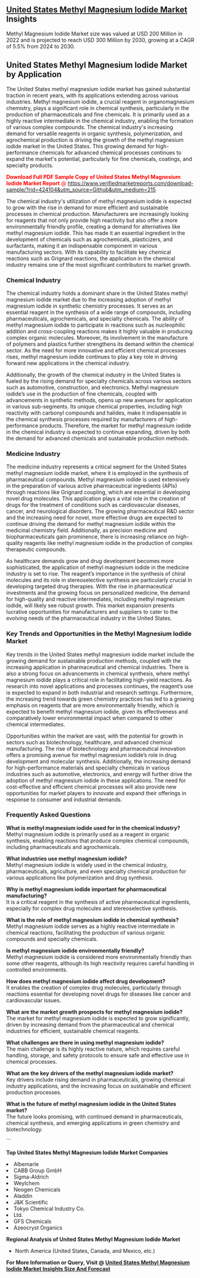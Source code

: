 <h2><a href="https://www.verifiedmarketreports.com/download-sample/?rid=424104&amp;utm_source=Github&amp;utm_medium=215" target="_blank">United States Methyl Magnesium Iodide Market</a> Insights</h2><p>Methyl Magnesium Iodide Market size was valued at USD 200 Million in 2022 and is projected to reach USD 300 Million by 2030, growing at a CAGR of 5.5% from 2024 to 2030.</p><p> <h2>United States Methyl Magnesium Iodide Market by Application</h2> <p>The United States methyl magnesium iodide market has gained substantial traction in recent years, with its applications extending across various industries. Methyl magnesium iodide, a crucial reagent in organomagnesium chemistry, plays a significant role in chemical synthesis, particularly in the production of pharmaceuticals and fine chemicals. It is primarily used as a highly reactive intermediate in the chemical industry, enabling the formation of various complex compounds. The chemical industry's increasing demand for versatile reagents in organic synthesis, polymerization, and agrochemical production is driving the growth of the methyl magnesium iodide market in the United States. This growing demand for high-performance chemicals for advanced chemical processes continues to expand the market's potential, particularly for fine chemicals, coatings, and specialty products. <p><span class=""><span style="color: #ff0000;"><strong>Download Full PDF Sample Copy of United States Methyl Magnesium Iodide Market Report</strong> @ </span><a href="https://www.verifiedmarketreports.com/download-sample/?rid=424104&amp;utm_source=Github&amp;utm_medium=215" target="_blank">https://www.verifiedmarketreports.com/download-sample/?rid=424104&amp;utm_source=Github&amp;utm_medium=215</a></span></p> The chemical industry's utilization of methyl magnesium iodide is expected to grow with the rise in demand for more efficient and sustainable processes in chemical production. Manufacturers are increasingly looking for reagents that not only provide high reactivity but also offer a more environmentally friendly profile, creating a demand for alternatives like methyl magnesium iodide. This has made it an essential ingredient in the development of chemicals such as agrochemicals, plasticizers, and surfactants, making it an indispensable component in various manufacturing sectors. With its capability to facilitate key chemical reactions such as Grignard reactions, the application in the chemical industry remains one of the most significant contributors to market growth. <h3>Chemical Industry</h3> <p>The chemical industry holds a dominant share in the United States methyl magnesium iodide market due to the increasing adoption of methyl magnesium iodide in synthetic chemistry processes. It serves as an essential reagent in the synthesis of a wide range of compounds, including pharmaceuticals, agrochemicals, and specialty chemicals. The ability of methyl magnesium iodide to participate in reactions such as nucleophilic addition and cross-coupling reactions makes it highly valuable in producing complex organic molecules. Moreover, its involvement in the manufacture of polymers and plastics further strengthens its demand within the chemical sector. As the need for more innovative and efficient chemical processes rises, methyl magnesium iodide continues to play a key role in driving forward new applications in the chemical industry. <p>Additionally, the growth of the chemical industry in the United States is fueled by the rising demand for specialty chemicals across various sectors such as automotive, construction, and electronics. Methyl magnesium iodide’s use in the production of fine chemicals, coupled with advancements in synthetic methods, opens up new avenues for application in various sub-segments. Its unique chemical properties, including high reactivity with carbonyl compounds and halides, make it indispensable in the chemical synthesis processes required by manufacturers of high-performance products. Therefore, the market for methyl magnesium iodide in the chemical industry is expected to continue expanding, driven by both the demand for advanced chemicals and sustainable production methods. <h3>Medicine Industry</h3> <p>The medicine industry represents a critical segment for the United States methyl magnesium iodide market, where it is employed in the synthesis of pharmaceutical compounds. Methyl magnesium iodide is used extensively in the preparation of various active pharmaceutical ingredients (APIs) through reactions like Grignard coupling, which are essential in developing novel drug molecules. This application plays a vital role in the creation of drugs for the treatment of conditions such as cardiovascular diseases, cancer, and neurological disorders. The growing pharmaceutical R&D sector and the increasing need for novel, more effective drugs are expected to continue driving the demand for methyl magnesium iodide within the medicinal chemistry field. Additionally, as precision medicine and biopharmaceuticals gain prominence, there is increasing reliance on high-quality reagents like methyl magnesium iodide in the production of complex therapeutic compounds. <p>As healthcare demands grow and drug development becomes more sophisticated, the application of methyl magnesium iodide in the medicine industry is set to rise. The reagent’s importance in the synthesis of chiral molecules and its role in stereoselective synthesis are particularly crucial in developing targeted drug therapies. With the rise in pharmaceutical investments and the growing focus on personalized medicine, the demand for high-quality and reactive intermediates, including methyl magnesium iodide, will likely see robust growth. This market expansion presents lucrative opportunities for manufacturers and suppliers to cater to the evolving needs of the pharmaceutical industry in the United States. <h3>Key Trends and Opportunities in the Methyl Magnesium Iodide Market</h3> <p>Key trends in the United States methyl magnesium iodide market include the growing demand for sustainable production methods, coupled with the increasing application in pharmaceutical and chemical industries. There is also a strong focus on advancements in chemical synthesis, where methyl magnesium iodide plays a critical role in facilitating high-yield reactions. As research into novel applications and processes continues, the reagent’s use is expected to expand in both industrial and research settings. Furthermore, the increasing trend towards green chemistry practices has led to a growing emphasis on reagents that are more environmentally friendly, which is expected to benefit methyl magnesium iodide, given its effectiveness and comparatively lower environmental impact when compared to other chemical intermediates. <p>Opportunities within the market are vast, with the potential for growth in sectors such as biotechnology, healthcare, and advanced chemical manufacturing. The rise of biotechnology and pharmaceutical innovation offers a promising avenue for methyl magnesium iodide’s role in drug development and molecular synthesis. Additionally, the increasing demand for high-performance materials and specialty chemicals in various industries such as automotive, electronics, and energy will further drive the adoption of methyl magnesium iodide in these applications. The need for cost-effective and efficient chemical processes will also provide new opportunities for market players to innovate and expand their offerings in response to consumer and industrial demands. <h3>Frequently Asked Questions</h3> <p><b>What is methyl magnesium iodide used for in the chemical industry?</b><br> Methyl magnesium iodide is primarily used as a reagent in organic synthesis, enabling reactions that produce complex chemical compounds, including pharmaceuticals and agrochemicals.</p> <p><b>What industries use methyl magnesium iodide?</b><br> Methyl magnesium iodide is widely used in the chemical industry, pharmaceuticals, agriculture, and even specialty chemical production for various applications like polymerization and drug synthesis.</p> <p><b>Why is methyl magnesium iodide important for pharmaceutical manufacturing?</b><br> It is a critical reagent in the synthesis of active pharmaceutical ingredients, especially for complex drug molecules and stereoselective synthesis.</p> <p><b>What is the role of methyl magnesium iodide in chemical synthesis?</b><br> Methyl magnesium iodide serves as a highly reactive intermediate in chemical reactions, facilitating the production of various organic compounds and specialty chemicals.</p> <p><b>Is methyl magnesium iodide environmentally friendly?</b><br> Methyl magnesium iodide is considered more environmentally friendly than some other reagents, although its high reactivity requires careful handling in controlled environments.</p> <p><b>How does methyl magnesium iodide affect drug development?</b><br> It enables the creation of complex drug molecules, particularly through reactions essential for developing novel drugs for diseases like cancer and cardiovascular issues.</p> <p><b>What are the market growth prospects for methyl magnesium iodide?</b><br> The market for methyl magnesium iodide is expected to grow significantly, driven by increasing demand from the pharmaceutical and chemical industries for efficient, sustainable chemical reagents.</p> <p><b>What challenges are there in using methyl magnesium iodide?</b><br> The main challenge is its highly reactive nature, which requires careful handling, storage, and safety protocols to ensure safe and effective use in chemical processes.</p> <p><b>What are the key drivers of the methyl magnesium iodide market?</b><br> Key drivers include rising demand in pharmaceuticals, growing chemical industry applications, and the increasing focus on sustainable and efficient production processes.</p> <p><b>What is the future of methyl magnesium iodide in the United States market?</b><br> The future looks promising, with continued demand in pharmaceuticals, chemical synthesis, and emerging applications in green chemistry and biotechnology.</p> ```</p><p><strong>Top United States Methyl Magnesium Iodide Market Companies</strong></p><div data-test-id=""><p><li>Albemarle</li><li> CABB Group GmbH</li><li> Sigma-Aldrich</li><li> Weylchem</li><li> Neogen Chemicals</li><li> Aladdin</li><li> J&K Scientific</li><li> Tokyo Chemical Industry Co.</li><li> Ltd.</li><li> GFS Chemicals</li><li> Azeocryst Organics</li></p><div><strong>Regional Analysis of&nbsp;United States Methyl Magnesium Iodide Market</strong></div><ul><li dir="ltr"><p dir="ltr">North America&nbsp;(United States, Canada, and Mexico, etc.)</p></li></ul><p><strong>For More Information or Query, Visit @&nbsp;</strong><strong><a href="https://www.verifiedmarketreports.com/product/methyl-magnesium-iodide-market/?utm_source=Github&amp;utm_medium=215" target="_blank">United States Methyl Magnesium Iodide Market Insights Size And Forecast</a></strong></p></div>
